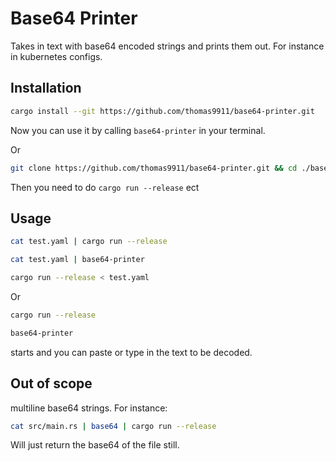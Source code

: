 # Base64 Printer

Takes in text with base64 encoded strings and prints them out. For instance in
kubernetes configs.

## Installation

```sh
cargo install --git https://github.com/thomas9911/base64-printer.git
```

Now you can use it by calling `base64-printer` in your terminal.

Or

```sh
git clone https://github.com/thomas9911/base64-printer.git && cd ./base64-printer
```

Then you need to do `cargo run --release` ect

## Usage

```sh
cat test.yaml | cargo run --release

cat test.yaml | base64-printer

cargo run --release < test.yaml
```

Or

```sh
cargo run --release

base64-printer
```

starts and you can paste or type in the text to be decoded.

## Out of scope

multiline base64 strings. For instance:

```sh
cat src/main.rs | base64 | cargo run --release
```

Will just return the base64 of the file still.

